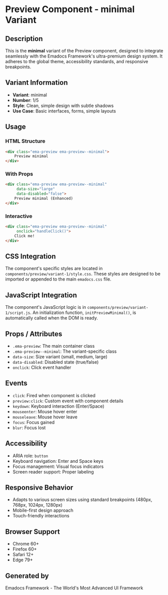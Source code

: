 # Preview Component - minimal Variant

## Description
This is the **minimal** variant of the Preview component, designed to integrate seamlessly with the Emadocs Framework's ultra-premium design system. It adheres to the global theme, accessibility standards, and responsive breakpoints.

## Variant Information
- **Variant**: minimal
- **Number**: 1/5
- **Style**: Clean, simple design with subtle shadows
- **Use Case**: Basic interfaces, forms, simple layouts

## Usage

### HTML Structure
```html
<div class="ema-preview ema-preview--minimal">
    Preview minimal
</div>
```

### With Props
```html
<div class="ema-preview ema-preview--minimal" 
     data-size="large" 
     data-disabled="false">
    Preview minimal (Enhanced)
</div>
```

### Interactive
```html
<div class="ema-preview ema-preview--minimal" 
     onclick="handleClick()">
    Click me!
</div>
```

## CSS Integration
The component's specific styles are located in `components/preview/variant-1/style.css`. These styles are designed to be imported or appended to the main `emadocs.css` file.

## JavaScript Integration
The component's JavaScript logic is in `components/preview/variant-1/script.js`. An initialization function, `initPreviewMinimal()`, is automatically called when the DOM is ready.

## Props / Attributes
- `.ema-preview`: The main container class
- `.ema-preview--minimal`: The variant-specific class
- `data-size`: Size variant (small, medium, large)
- `data-disabled`: Disabled state (true/false)
- `onclick`: Click event handler

## Events
- `click`: Fired when component is clicked
- `preview:click`: Custom event with component details
- `keydown`: Keyboard interaction (Enter/Space)
- `mouseenter`: Mouse hover enter
- `mouseleave`: Mouse hover leave
- `focus`: Focus gained
- `blur`: Focus lost

## Accessibility
- ARIA role: `button`
- Keyboard navigation: Enter and Space keys
- Focus management: Visual focus indicators
- Screen reader support: Proper labeling

## Responsive Behavior
- Adapts to various screen sizes using standard breakpoints (480px, 768px, 1024px, 1280px)
- Mobile-first design approach
- Touch-friendly interactions

## Browser Support
- Chrome 60+
- Firefox 60+
- Safari 12+
- Edge 79+

## Generated by
Emadocs Framework - The World's Most Advanced UI Framework

